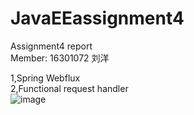 # JavaEEassignment4
Assignment4 report  
Member: 16301072 刘洋  

1,Spring Webflux  
2,Functional request handler  
  ![image](https://github.com/hesaidyou/JavaEEassignment4/raw/master/微信图片_20190519095151.png)  
